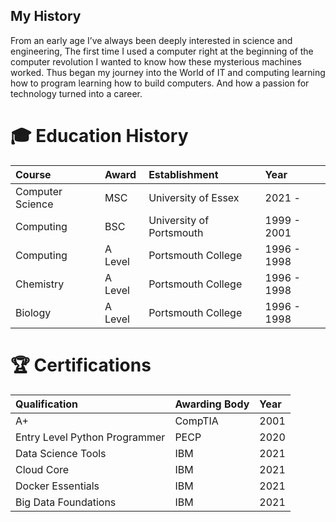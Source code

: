 ## My History
From an early age I’ve always been deeply interested in science and engineering, The first time I used a computer right at the beginning of the computer revolution I wanted to know how these mysterious machines worked. Thus began my journey into the World of IT and computing learning how to program learning how to build computers. And how a passion for technology turned into a career.

# 🎓 Education History

| Course            | Award   | Establishment              | Year        |
| :--               | :--     | :--                        | :--         |
| Computer Science  | MSC     | University of Essex        | 2021 -  |
| Computing         | BSC     | University of Portsmouth   | 1999 - 2001 |
| Computing         | A Level | Portsmouth College         | 1996 - 1998 |
| Chemistry         | A Level | Portsmouth College         | 1996 - 1998 |
| Biology           | A Level | Portsmouth College         | 1996 - 1998 |

# 🏆 Certifications 
| Qualification                 | Awarding Body | Year    |
| :-----------                  | :---------    | :------ |
| A+                            | CompTIA       | 2001    |
| Entry Level Python Programmer | PECP          | 2020    |
| Data Science Tools            | IBM           | 2021    |
| Cloud Core                    | IBM           | 2021    |
| Docker Essentials             | IBM           | 2021    |
| Big Data Foundations          | IBM           | 2021    |
